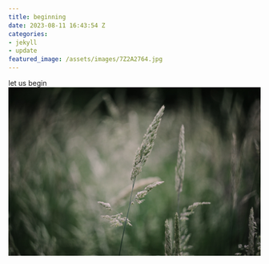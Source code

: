 ```yaml
---
title: beginning
date: 2023-08-11 16:43:54 Z
categories:
- jekyll
- update
featured_image: /assets/images/7Z2A2764.jpg
---
```

let us begin
![7Z2A2764.jpg](/assets/images/7Z2A2764.jpg)
